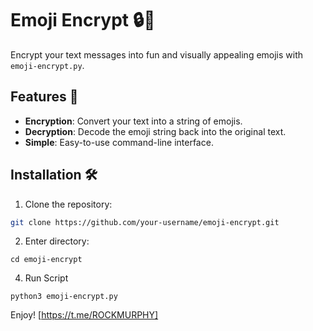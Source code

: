 # Emoji Encrypt 🔒🤖

Encrypt your text messages into fun and visually appealing emojis with `emoji-encrypt.py`. 

## Features 🌟

- **Encryption**: Convert your text into a string of emojis.
- **Decryption**: Decode the emoji string back into the original text.
- **Simple**: Easy-to-use command-line interface.

## Installation 🛠️

1. Clone the repository:
```bash
git clone https://github.com/your-username/emoji-encrypt.git
```
2. Enter directory:
```
cd emoji-encrypt
```
4. Run Script
```
python3 emoji-encrypt.py
```
Enjoy!
[https://t.me/ROCKMURPHY]
